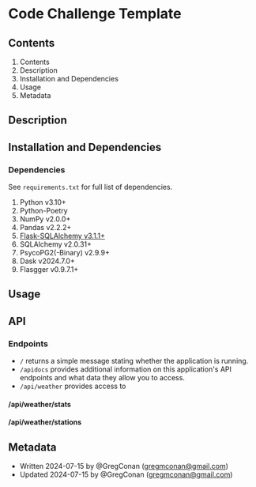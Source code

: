 # Code Challenge Template

## Contents

1. Contents
1. Description
1. Installation and Dependencies
1. Usage
1. Metadata

## Description

## Installation and Dependencies

### Dependencies

See `requirements.txt` for full list of dependencies.

1. Python v3.10+
1. Python-Poetry
1. NumPy v2.0.0+
1. Pandas v2.2.2+
1. [Flask-SQLAlchemy v3.1.1+](https://flask-sqlalchemy.palletsprojects.com/en/3.1.x/)
1. SQLAlchemy v2.0.31+
1. PsycoPG2(-Binary) v2.9.9+
1. Dask v2024.7.0+
1. Flasgger v0.9.7.1+

## Usage

## API

### Endpoints

- `/` returns a simple message stating whether the application is running.
- `/apidocs` provides additional information on this application's API endpoints and what data they allow you to access.
- `/api/weather` provides access to 

#### /api/weather/stats

#### /api/weather/stations

## Metadata

- Written 2024-07-15 by @GregConan (gregmconan@gmail.com)
- Updated 2024-07-15 by @GregConan (gregmconan@gmail.com)